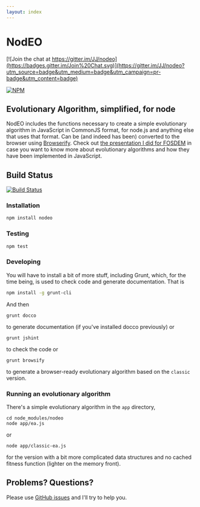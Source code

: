 ```yaml
---
layout: index
---
```


# NodEO

[![Join the chat at https://gitter.im/JJ/nodeo](https://badges.gitter.im/Join%20Chat.svg)](https://gitter.im/JJ/nodeo?utm_source=badge&utm_medium=badge&utm_campaign=pr-badge&utm_content=badge)

[![NPM](https://nodei.co/npm/nodeo.png)](https://npmjs.org/package/nodeo)


## Evolutionary Algorithm, simplified, for node

NodEO includes the functions necessary to create a simple evolutionary algorithm in JavaScript in CommonJS format, for
node.js and anything else that uses that format. Can be (and indeed has been) converted to the browser using
[Browserify](http://browserify.org/). Check out
[the presentation I did for FOSDEM](http://jj.github.io/js-ga-fosdem/#/home)
in case you want to know more about evolutionary algorithms and how
they have been implemented in JavaScript.

## Build Status

[![Build Status](https://travis-ci.org/JJ/nodeo.png)](https://travis-ci.org/JJ/nodeo)

### Installation
```bash
npm install nodeo
```

### Testing
```bash
npm test
```

### Developing

You will have to install a bit of more stuff, including Grunt, which, for the time being, is used to check code and generate documentation. That is
```bash
npm install -g grunt-cli
```

And then

	grunt docco

to generate documentation (if you've installed docco previously) or

	grunt jshint

to check the code or

	grunt browsify

to generate a browser-ready evolutionary algorithm based on the `classic` version.


### Running an evolutionary algorithm

There's a simple evolutionary algorithm in the `app` directory, 

	cd node_modules/nodeo
	node app/ea.js

or

	node app/classic-ea.js

for the version with a bit more complicated data structures and no cached fitness function (lighter on the memory front).


## Problems? Questions?

Please use [GitHub issues](https://github.com/JJ/nodeo/issues) and I'll try to help you. 



